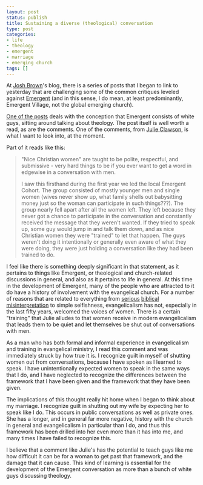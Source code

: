 ```yaml
---
layout: post
status: publish
title: Sustaining a diverse (theological) conversation
type: post
categories:
- life
- theology
- emergent
- marriage
- emerging church
tags: []
---
```

At <a href="http://www.iamjoshbrown.com">Josh Brown</a>'s blog, there is a series of posts that I began to link to yesterday that are challenging some of the common critiques leveled against <a href="http://emergentvillage.org/">Emergent</a> (and in this sense, I do mean, at least predominantly, Emergent Village, not the global emerging church).

<a href="http://www.iamjoshbrown.com/blog/2008/02/11/challenging-the-critiques-of-emergent-white-mans-world/">One of the posts</a> deals with the conception that Emergent consists of white guys, sitting around talking about theology. The post itself is well worth a read, as are the comments. One of the comments, from <a href="http://julieclawson.com/">Julie Clawson</a>, is what I want to look into, at the moment.

Part of it reads like this:
<blockquote><p>"Nice Christian women" are taught to be polite, respectful, and submissive - very hard things to be if you ever want to get a word in edgewise in a conversation with men.</p>
<p>I saw this firsthand during the first year we led the local Emergent Cohort. The group consisted of mostly younger men and single women (wives never show up, what family shells out babysitting money just so the woman can participate in such things???). The group nearly fell apart after all the women left. They left because they never got a chance to participate in the conversation and constantly received the message that they weren&#39;t wanted. If they tried to speak up, some guy would jump in and talk them down, and as nice Christian women they were "trained" to let that happen. The guys weren&#39;t doing it intentionally or generally even aware of what they were doing, they were just holding a conversation like they had been trained to do.</p></blockquote>
I feel like there is something deeply significant in that statement, as it pertains to things like Emergent, or theological and church-related discussions in general, and also as it pertains to life in general. At this time in the development of Emergent, many of the people who are attracted to it do have a history of involvement with the evangelical church. For a number of reasons that are related to everything from <a href="http://www.christian-thinktank.com/fem06.html">serious</a> <a href="http://www.christian-thinktank.com/fem08.html">biblical</a> <a href="http://www.christian-thinktank.com/fem09.html">misinterpretation</a> to simple selfishness, evangelicalism has not, especially in the last fifty years, welcomed the voices of women. There is a certain "training" that Julie alludes to that women receive in modern evangelicalism that leads them to be quiet and let themselves be shut out of conversations with men.

As a man who has both formal and informal experience in evangelicalism and training in evangelical ministry, I read this comment and was immediately struck by how true it is. I recognize guilt in myself of shutting women out from conversations, because I have spoken as I learned to speak. I have unintentionally expected women to speak in the same ways that I do, and I have neglected to recognize the differences between the framework that I have been given and the framework that they have been given.

The implications of this thought really hit home when I began to think about my marriage. I recognize guilt in shutting out my wife by expecting her to speak like I do. This occurs in public conversations as well as private ones. She has a longer, and in general far more negative, history with the church in general and evangelicalism in particular than I do, and thus this framework has been drilled into her even more than it has into me, and many times I have failed to recognize this.

I believe that a comment like Julie's has the potential to teach guys like me how difficult it can be for a woman to get past that framework, and the damage that it can cause. This kind of learning is essential for the development of the Emergent conversation as more than a bunch of white guys discussing theology.

